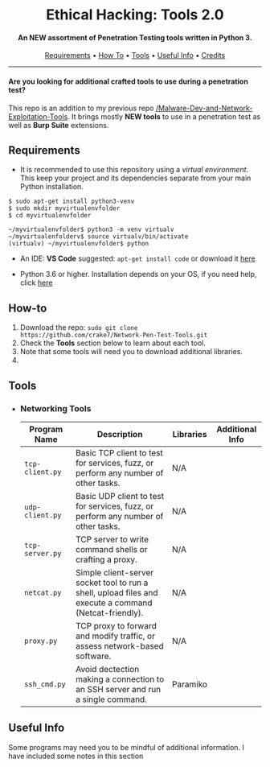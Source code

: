 <h1 align="center"> Ethical Hacking: Tools 2.0</h1>
<h4 align="center">An NEW assortment of Penetration Testing tools written in Python 3.</h4>

<p align="center">
  <a href="#Requirements">Requirements</a> •
  <a href="#How-to">How To</a> •
  <a href="#Tools">Tools</a> •
  <a href="#Useful-Info">Useful Info</a> •
  <a href="#Credits">Credits</a>
</p>

___

<h4>Are you looking for additional crafted tools to use during a penetration test?</h4>

This repo is an addition to my previous repo [/Malware-Dev-and-Network-Exploitation-Tools](https://github.com/crake7/Malware-Dev-and-Network-Exploitation-Tools). It brings mostly **NEW tools** to use in a penetration test as well as **Burp Suite** extensions.


## Requirements

* It is recommended to use this repository using a *virtual environment*. This keep your project and its dependencies separate from your main Python installation.
```
$ sudo apt-get install python3-venv
$ sudo mkdir myvirtualenvfolder
$ cd myvirtualenvfolder

~/myvirtualenvfolder$ python3 -m venv virtualv
~/myvirtualenfolderv$ source virtualv/bin/activate
(virtualv) ~/myvirtualenvfolder$ python
```
* An IDE: **VS Code** suggested: `apt-get install code` or download it [here](https://code.visualstudio.com/download)

* Python 3.6 or higher. Installation depends on your OS, if you need help, click [here](https://realpython.com/installing-python/)

## How-to

1. Download the repo: `sudo git clone https://github.com/crake7/Network-Pen-Test-Tools.git`
2. Check the **Tools** section below to learn about each tool.
3. Note that some tools will need you to download additional libraries. 
4. 

## Tools

* <h3>Networking Tools</h3>

   | Program Name | Description| Libraries| Additional Info |
   | -------- | --- | --- | --- | 
   | `tcp-client.py`| Basic TCP client to test for services, fuzz, or perform any number of other tasks. | N/A |
   | `udp-client.py`| Basic UDP client to test for services, fuzz, or perform any number of other tasks. | N/A |
   | `tcp-server.py`| TCP server to write command shells or crafting a proxy. | N/A |
   | `netcat.py`| Simple client-server socket tool to run a shell, upload files and execute a command (Netcat-friendly). | N/A |
   | `proxy.py`| TCP proxy to forward and modify traffic, or assess network-based software. | N/A |
   | `ssh_cmd.py`| Avoid dectection making a connection to an SSH server and run a single command. | Paramiko | 



## Useful Info

Some programs may need you to be mindful of additional information. I have included some notes in this section

